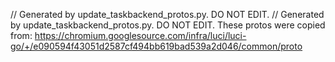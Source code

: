 // Generated by update_taskbackend_protos.py. DO NOT EDIT.
// Generated by update_taskbackend_protos.py. DO NOT EDIT.
These protos were copied from:
https://chromium.googlesource.com/infra/luci/luci-go/+/e090594f43051d2587cf494bb619bad539a2d046/common/proto
